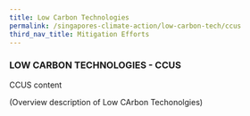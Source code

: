 ```yaml
---
title: Low Carbon Technologies
permalink: /singapores-climate-action/low-carbon-tech/ccus
third_nav_title: Mitigation Efforts
---
```


### LOW CARBON TECHNOLOGIES - CCUS

CCUS content

(Overview description of Low CArbon Techonolgies) 


